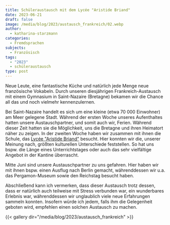 ```yaml
---
title: Schüleraustausch mit dem Lycée "Aristide Briand"
date: 2023-06-21
draft: false
image: /media/blog/2023/austausch_frankreich/02.webp
author:
  - katharina-starzmann
categories:
  - Fremdsprachen
subjects:
  - Französisch
tags:
  - "2023"
  - schüleraustausch
type: post
---
```

Neue Leute, eine fantastische Küche und natürlich  jede Menge neue französische Vokabeln. Durch unseren diesjährigen Frankreich-Austausch mit einem Gymnasium in Saint-Nazaire (Bretagne) bekamen wir die Chance all das und noch vielmehr kennenzulernen.

Bei Saint-Nazaire handelt es sich um eine kleine (etwa 70 000 Einwohner) am Meer gelegene Stadt. Während der ersten Woche unseres Aufenthaltes hatten unsere Austauschpartner, und somit auch wir, Ferien. Während dieser Zeit hatten sie die Möglichkeit, uns die Bretagne und ihren Heimatort näher zu zeigen. In der zweiten Woche haben wir zusammen mit ihnen die Schule, das [Lycée "Aristide Briand"](https://aristide-briand.paysdelaloire.e-lyco.fr/actualites/echange-erasmus-avec-le-georg-cantor-gymnasium-de-halle/) besucht. Hier konnten wir die, unserer Meinung nach, größten kulturellen Unterschiede feststellen. So hat uns bspw. die Länge eines Unterrichtstages oder auch das sehr vielfältige Angebot in der Kantine überrascht.

Mitte Juni sind unsere Austauschpartner zu uns gefahren. Hier haben wir mit ihnen bspw. einen Ausflug nach Berlin gemacht, währenddessen wir u.a. das Pergamon-Museum sowie den Reichstag besucht haben.

Abschließend kann ich vermerken, dass dieser Austausch trotz dessen, dass er natürlich auch teilweise mit Stress verbunden war, ein wunderbares Erlebnis war, währenddessen wir unglaublich viele neue Erfahrungen sammeln konnten. Insofern würde ich jedem, falls ihm die Gelegenheit geboten wird, empfehlen einen solchen Austausch zu machen.



{{< gallery dir="/media/blog/2023/austausch_frankreich" >}}


